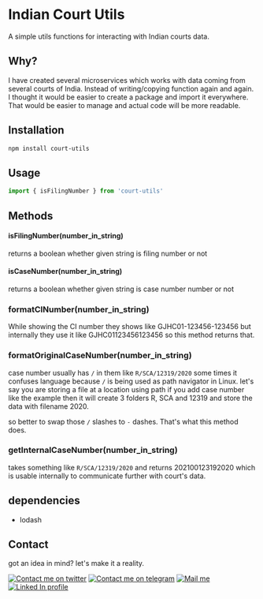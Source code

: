 # Indian Court Utils

A simple utils functions for interacting with Indian courts data. 

## Why?
I have created several microservices which works with data coming from several courts of India. Instead of writing/copying function again and again. I thought it would be easier to create a package and import it everywhere. That would be easier to manage and actual code will be more readable.

## Installation

```bash
npm install court-utils
```

## Usage

```js
import { isFilingNumber } from 'court-utils'
```

## Methods

#### isFilingNumber(number_in_string)

returns a boolean whether given string is filing number or not

#### isCaseNumber(number_in_string)

returns a boolean whether given string is case number number or not

### formatCINumber(number_in_string)

While showing the CI number they shows like GJHC01-123456-123456 but internally they use it like GJHC01123456123456 so this method returns that.

### formatOriginalCaseNumber(number_in_string)

case number usually has `/` in them like `R/SCA/12319/2020` some times it confuses language because `/` is being used as path navigator in Linux. let's say you are storing a file at a location using path if you add case number like the example then it will create 3 folders R, SCA and 12319 and store the data with filename 2020.

so better to swap those `/` slashes to `-` dashes. That's what this method does.

### getInternalCaseNumber(number_in_string)

takes something like `R/SCA/12319/2020` and returns 202100123192020 which is usable internally to communicate further with court's data.

## dependencies

- lodash

## Contact 
got an idea in mind? let's make it a reality.

[![Contact me on twitter][twitter_logo]][twitter]
[![Contact me on telegram][telegram_logo]][telegram]
[![Mail me][gmail_logo]][gmail]
[![Linked In profile][LinkedIn_logo]][LinkedIn]


[twitter]: https://twitter.com/ArpitVasani
[telegram]: http://t.me/Arpit_Vasani
[gmail]: mailto:vasani.arpit@gmail.com?subject=Regarding%20your%20github%20profile&body=Hi
[LinkedIn]: https://www.linkedin.com/in/arpit-vasani-32ba7472/
[instagram]: https://www.instagram.com/arpitvasani


[twitter_logo]: https://user-images.githubusercontent.com/6497827/57843958-c30e6b00-77ec-11e9-97bd-dfbc800f96a9.png
[telegram_logo]: https://user-images.githubusercontent.com/6497827/57844175-2ac4b600-77ed-11e9-8488-f2d45efa7497.png
[gmail_logo]: https://user-images.githubusercontent.com/6497827/62424751-c1b85480-b6f0-11e9-97de-096c0a980829.png
[LinkedIn_logo]: https://user-images.githubusercontent.com/6497827/112791908-0dff9780-9080-11eb-8217-62cee99fdce8.png
[instagram_logo]: https://user-images.githubusercontent.com/6497827/112792828-cd088280-9081-11eb-8a9c-1c56feba35b9.png